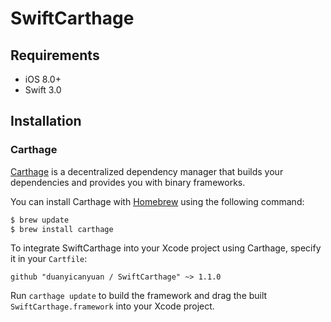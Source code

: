 # SwiftCarthage

## Requirements
- iOS 8.0+
- Swift 3.0

## Installation
### Carthage

[Carthage](https://github.com/Carthage/Carthage) is a decentralized dependency manager that builds your dependencies and provides you with binary frameworks.

You can install Carthage with [Homebrew](http://brew.sh/) using the following command:

```bash
$ brew update
$ brew install carthage
```
To integrate SwiftCarthage into your Xcode project using Carthage, specify it in your `Cartfile`:

```ogdl
github "duanyicanyuan / SwiftCarthage" ~> 1.1.0
```

Run `carthage update` to build the framework and drag the built `SwiftCarthage.framework` into your Xcode project.

